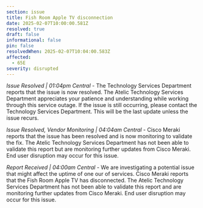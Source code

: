 ```yaml
---
section: issue
title: Fish Room Apple TV disconnection
date: 2025-02-07T10:00:00.581Z
resolved: true
draft: false
informational: false
pin: false
resolvedWhen: 2025-02-07T10:04:00.583Z
affected:
  - 65E
severity: disrupted
---
```

*Issue Resolved | 01:04pm Central* - The Technology Services Department reports that the issue is now resolved. The Atelic Technology Services Department appreciates your patience and understanding while working through this service outage. If the issue is still occurring, please contact the Technology Services Department. This will be the last update unless the issue recurs.

*Issue Resolved, Vendor Monitoring | 04:04am Central* - Cisco Meraki reports that the issue has been resolved and is now monitoring to validate the fix. The Atelic Technology Services Department has not been able to validate this report but are monitoring further updates from Cisco Meraki. End user disruption may occur for this issue.

*Report Received | 04:00am Central* - We are investigating a potential issue that might affect the uptime of one our of services. Cisco Meraki reports that the Fish Room Apple TV has disconnected. The Atelic Technology Services Department has not been able to validate this report and are monitoring further updates from Cisco Meraki. End user disruption may occur for this issue.